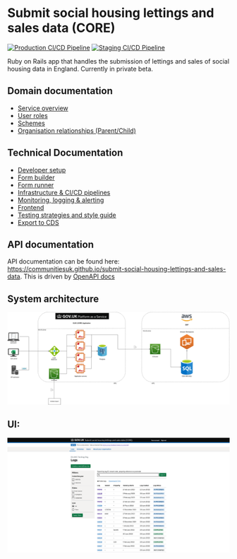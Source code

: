 # Submit social housing lettings and sales data (CORE)

[![Production CI/CD Pipeline](https://github.com/communitiesuk/submit-social-housing-lettings-and-sales-data/actions/workflows/production_pipeline.yml/badge.svg)](https://github.com/communitiesuk/submit-social-housing-lettings-and-sales-data/actions/workflows/production_pipeline.yml)
[![Staging CI/CD Pipeline](https://github.com/communitiesuk/submit-social-housing-lettings-and-sales-data/actions/workflows/staging_pipeline.yml/badge.svg)](https://github.com/communitiesuk/submit-social-housing-lettings-and-sales-data/actions/workflows/staging_pipeline.yml)

Ruby on Rails app that handles the submission of lettings and sales of social housing data in England. Currently in private beta.

## Domain documentation

- [Service overview](docs/service_overview.md)
- [User roles](docs/user_roles.md)
- [Schemes](docs/schemes.md)
- [Organisation relationships (Parent/Child)](docs/organisation_relationships.md)

## Technical Documentation

- [Developer setup](docs/developer_setup.md)
- [Form builder](docs/form_builder.md)
- [Form runner](docs/form_runner.md)
- [Infrastructure & CI/CD pipelines](docs/infrastructure.md)
- [Monitoring, logging & alerting](docs/monitoring.md)
- [Frontend](docs/frontend.md)
- [Testing strategies and style guide](docs/testing.md)
- [Export to CDS](docs/exports)

## API documentation

API documentation can be found here: <https://communitiesuk.github.io/submit-social-housing-lettings-and-sales-data>. This is driven by [OpenAPI docs](docs/api/DLUHC-CORE-Data.v1.json)


## System architecture
![View of system architecture](docs/images/architecture.png)

## UI:
![View of the logs list](docs/images/logs_list.png)

